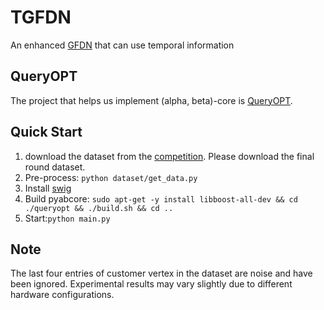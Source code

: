 # TGFDN

An enhanced [GFDN](https://github.com/yujianke100/GFDN) that can use temporal information

## QueryOPT
The project that helps us implement (alpha, beta)-core is [QueryOPT](https://github.com/boge-liu/alpha-beta-core).

## Quick Start

1. download the dataset from the [competition](https://tianchi.aliyun.com/dataset/dataDetail?dataId=123862). Please download the final round dataset.
2. Pre-process: ``python dataset/get_data.py``
3. Install [swig](https://github.com/swig/)
4. Build pyabcore: ``sudo apt-get -y install libboost-all-dev && cd ./queryopt && ./build.sh && cd ..``
5. Start:``python main.py``

## Note
The last four entries of customer vertex in the dataset are noise and have been ignored. Experimental results may vary slightly due to different hardware configurations.
